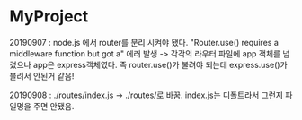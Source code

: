 # MyProject

20190907 : node.js 에서 router를 분리 시켜야 됐다. "Router.use() requires a middleware function but got a" 에러 발생 -> 각각의 라우터 파일에 app 객체를 넘겼으나 app은 express객체였다. 즉 router.use()가 불려야 되는데 express.use()가 불려서 안된거 같음!

20190908 : ./routes/index.js -> ./routes/로 바꿈. index.js는 디폴트라서 그런지 파일명을 주면 안됐음.
